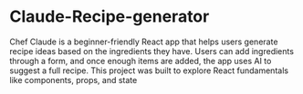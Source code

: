 # Claude-Recipe-generator
Chef Claude is a beginner-friendly React app that helps users generate recipe ideas based on the ingredients they have. Users can add ingredients through a form, and once enough items are added, the app uses AI to suggest a full recipe. This project was built to explore React fundamentals like components, props, and state

